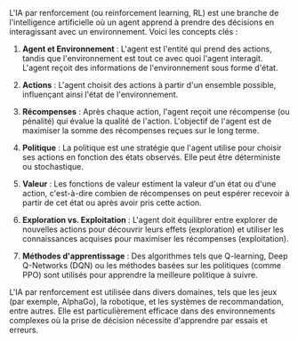 L'IA par renforcement (ou reinforcement learning, RL) est une branche de l'intelligence artificielle où un agent apprend à prendre des décisions en interagissant avec un environnement. Voici les concepts clés :

1. **Agent et Environnement** : L'agent est l'entité qui prend des actions, tandis que l'environnement est tout ce avec quoi l'agent interagit. L'agent reçoit des informations de l'environnement sous forme d'état.
    
2. **Actions** : L'agent choisit des actions à partir d'un ensemble possible, influençant ainsi l'état de l'environnement.
    
3. **Récompenses** : Après chaque action, l'agent reçoit une récompense (ou pénalité) qui évalue la qualité de l'action. L'objectif de l'agent est de maximiser la somme des récompenses reçues sur le long terme.
    
4. **Politique** : La politique est une stratégie que l'agent utilise pour choisir ses actions en fonction des états observés. Elle peut être déterministe ou stochastique.
    
5. **Valeur** : Les fonctions de valeur estiment la valeur d'un état ou d'une action, c'est-à-dire combien de récompenses on peut espérer recevoir à partir de cet état ou après avoir pris cette action.
    
6. **Exploration vs. Exploitation** : L'agent doit équilibrer entre explorer de nouvelles actions pour découvrir leurs effets (exploration) et utiliser les connaissances acquises pour maximiser les récompenses (exploitation).
    
7. **Méthodes d'apprentissage** : Des algorithmes tels que Q-learning, Deep Q-Networks (DQN) ou les méthodes basées sur les politiques (comme PPO) sont utilisés pour apprendre la meilleure politique à suivre.
    

L'IA par renforcement est utilisée dans divers domaines, tels que les jeux (par exemple, AlphaGo), la robotique, et les systèmes de recommandation, entre autres. Elle est particulièrement efficace dans des environnements complexes où la prise de décision nécessite d'apprendre par essais et erreurs.
